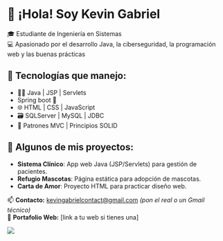 # 👋 ¡Hola! Soy Kevin Gabriel

🎓 Estudiante de Ingeniería en Sistemas  
💻 Apasionado por el desarrollo Java, la ciberseguridad, la programación web y las buenas prácticas

## 🚀 Tecnologías que manejo:
- 👨‍💻 Java | JSP | Servlets
- Spring boot 🌿
- 🌐 HTML | CSS | JavaScript 
- 🗃️ SQLServer | MySQL | JDBC
- 🧠 Patrones MVC | Principios SOLID

## 📌 Algunos de mis proyectos:
- **Sistema Clínico**: App web Java (JSP/Servlets) para gestión de pacientes.
- **Refugio Mascotas**: Página estática para adopción de mascotas.
- **Carta de Amor**: Proyecto HTML para practicar diseño web.

📫 **Contacto:** kevingabrielcontact@gmail.com *(pon el real o un Gmail técnico)*  
🔗 **Portafolio Web:** [link a tu web si tienes una]  

![](./Media/header.jpg)

